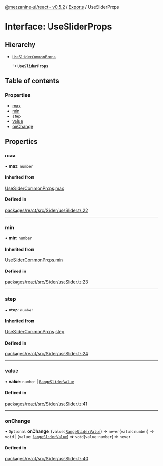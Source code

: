 [@mezzanine-ui/react - v0.5.2](../README.md) / [Exports](../modules.md) / UseSliderProps

# Interface: UseSliderProps

## Hierarchy

- [`UseSliderCommonProps`](useslidercommonprops.md)

  ↳ **`UseSliderProps`**

## Table of contents

### Properties

- [max](usesliderprops.md#max)
- [min](usesliderprops.md#min)
- [step](usesliderprops.md#step)
- [value](usesliderprops.md#value)
- [onChange](usesliderprops.md#onchange)

## Properties

### max

• **max**: `number`

#### Inherited from

[UseSliderCommonProps](useslidercommonprops.md).[max](useslidercommonprops.md#max)

#### Defined in

[packages/react/src/Slider/useSlider.ts:22](https://github.com/Mezzanine-UI/mezzanine/blob/83e0173/packages/react/src/Slider/useSlider.ts#L22)

___

### min

• **min**: `number`

#### Inherited from

[UseSliderCommonProps](useslidercommonprops.md).[min](useslidercommonprops.md#min)

#### Defined in

[packages/react/src/Slider/useSlider.ts:23](https://github.com/Mezzanine-UI/mezzanine/blob/83e0173/packages/react/src/Slider/useSlider.ts#L23)

___

### step

• **step**: `number`

#### Inherited from

[UseSliderCommonProps](useslidercommonprops.md).[step](useslidercommonprops.md#step)

#### Defined in

[packages/react/src/Slider/useSlider.ts:24](https://github.com/Mezzanine-UI/mezzanine/blob/83e0173/packages/react/src/Slider/useSlider.ts#L24)

___

### value

• **value**: `number` \| [`RangeSliderValue`](../modules.md#rangeslidervalue)

#### Defined in

[packages/react/src/Slider/useSlider.ts:41](https://github.com/Mezzanine-UI/mezzanine/blob/83e0173/packages/react/src/Slider/useSlider.ts#L41)

___

### onChange

• `Optional` **onChange**: (`value`: [`RangeSliderValue`](../modules.md#rangeslidervalue)) => `never`(`value`: `number`) => `void` \| (`value`: [`RangeSliderValue`](../modules.md#rangeslidervalue)) => `void`(`value`: `number`) => `never`

#### Defined in

[packages/react/src/Slider/useSlider.ts:40](https://github.com/Mezzanine-UI/mezzanine/blob/83e0173/packages/react/src/Slider/useSlider.ts#L40)

